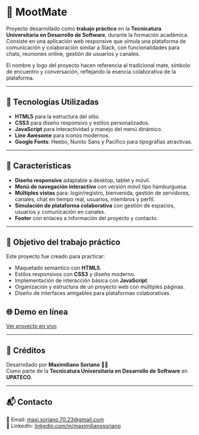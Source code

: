 # 🧉 MootMate

Proyecto desarrollado como **trabajo práctico** en la **Tecnicatura Universitaria en Desarrollo de Software**, durante la formación académica.  
Consiste en una aplicación web responsive que simula una plataforma de comunicación y colaboración similar a Slack, con funcionalidades para chats, reuniones online, gestión de usuarios y canales.

El nombre y logo del proyecto hacen referencia al tradicional mate, símbolo de encuentro y conversación, reflejando la esencia colaborativa de la plataforma.

---

## 🚀 Tecnologías Utilizadas

- **HTML5** para la estructura del sitio.  
- **CSS3** para diseño responsivo y estilos personalizados.  
- **JavaScript** para interactividad y manejo del menú dinámico.  
- **Line Awesome** para iconos modernos.  
- **Google Fonts**: Heebo, Nunito Sans y Pacifico para tipografías atractivas.

---

## 📌 Características

- **Diseño responsive** adaptable a desktop, tablet y móvil.  
- **Menú de navegación interactivo** con versión móvil tipo hamburguesa.  
- **Múltiples vistas** para: login/registro, bienvenida, gestión de servidores, canales, chat en tiempo real, usuarios, miembros y perfil.  
- **Simulación de plataforma colaborativa** con gestión de espacios, usuarios y comunicación en canales.  
- **Footer** con enlaces a información del proyecto y contacto.

---

## 🎯 Objetivo del trabajo práctico

Este proyecto fue creado para practicar:

- Maquetado semántico con **HTML5**.  
- Estilos responsivos con **CSS3** y diseño moderno.  
- Implementación de interacción básica con **JavaScript**.  
- Organización y estructura de un proyecto web con múltiples páginas.  
- Diseño de interfaces amigables para plataformas colaborativas.

## 🌐 Demo en línea

[Ver proyecto en vivo](https://front-end-moot-mate.netlify.app/)

---

## 📜 Créditos

Desarrollado por **Maximiliano Soriano** 🧑‍💻  
Como parte de la **Tecnicatura Universitaria en Desarrollo de Software** en **UPATECO**.

---

## 📬 Contacto

📧 Email: [maxi.soriano.70.23@gmail.com](mailto:maxi.soriano.70.23@gmail.com)  
🔗 LinkedIn: [linkedin.com/in/maximilianosoriano](https://www.linkedin.com/in/maximiliano-soriano/)
